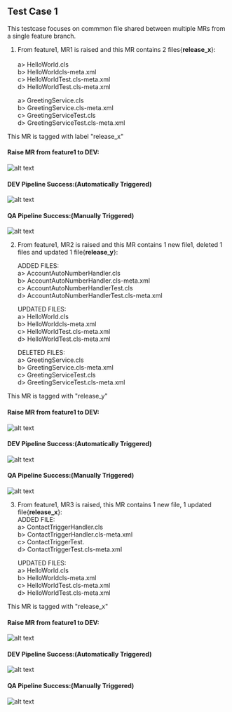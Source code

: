 ## Test Case 1

This testcase focuses on commmon file shared between multiple MRs from a single feature branch.

1. From feature1, MR1 is raised and  this MR contains 2 files{**release_x**}: <br>  
   a> HelloWorld.cls<br>
   b> HelloWorldcls-meta.xml<br>
   c> HelloWorldTest.cls-meta.xml<br>
   d> HelloWorldTest.cls-meta.xml<br>

   a> GreetingService.cls<br>
   b> GreetingService.cls-meta.xml<br>
   c> GreetingServiceTest.cls<br>
   d> GreetingServiceTest.cls-meta.xml<br>

This MR is tagged with label "release_x"<br>

#### Raise MR from feature1 to DEV:<br>
![alt text](Screenshots/1.png) 

#### DEV Pipeline Success:(Automatically Triggered)
![alt text](Screenshots/2.png)

#### QA Pipeline Success:(Manually Triggered)
![alt text](Screenshots/3.png)

2. From feature1, MR2 is raised and this MR contains 1 new file1, deleted 1 files and updated 1 file{**release_y**}:<br>

   ADDED FILES:<br>
   a> AccountAutoNumberHandler.cls<br>
   b> AccountAutoNumberHandler.cls-meta.xml<br>
   c> AccountAutoNumberHandlerTest.cls<br>
   d> AccountAutoNumberHandlerTest.cls-meta.xml<br>

   UPDATED FILES:<br>
   a> HelloWorld.cls<br>
   b> HelloWorldcls-meta.xml<br>
   c> HelloWorldTest.cls-meta.xml<br>
   d> HelloWorldTest.cls-meta.xml<br>

   DELETED FILES:<br>
   a> GreetingService.cls<br>
   b> GreetingService.cls-meta.xml<br>
   c> GreetingServiceTest.cls<br>
   d> GreetingServiceTest.cls-meta.xml<br>

This MR is tagged with "release_y"

#### Raise MR from feature1 to DEV:
![alt text](Screenshots/4.png) 

#### DEV Pipeline Success:(Automatically Triggered)
![alt text](Screenshots/5.png)

#### QA Pipeline Success:(Manually Triggered)
![alt text](Screenshots/6.png)

3. From feature1, MR3 is raised, this MR contains 1 new file, 1 updated file{**release_x**}:<br>
   ADDED FILE:<br>
   a> ContactTriggerHandler.cls<br>
   b> ContactTriggerHandler.cls-meta.xml<br>
   c> ContactTriggerTest.<br>
   d> ContactTriggerTest.cls-meta.xml<br>

   UPDATED FILES:<br>
   a> HelloWorld.cls<br>
   b> HelloWorldcls-meta.xml<br>
   c> HelloWorldTest.cls-meta.xml<br>
   d> HelloWorldTest.cls-meta.xml<br>
 
This MR is tagged with "release_x"

#### Raise MR from feature1 to DEV:
![alt text](Screenshots/7.png) 

#### DEV Pipeline Success:(Automatically Triggered)
![alt text](Screenshots/8.png)

#### QA Pipeline Success:(Manually Triggered)
![alt text](Screenshots/9.png)